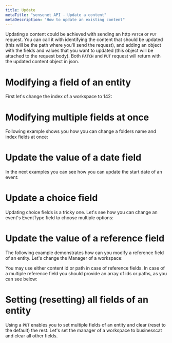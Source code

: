 ```yaml
---
title: Update
metaTitle: "sensenet API - Update a content"
metaDescription: "How to update an existing content"
---
```


Updating a content could be achieved with sending an http `PATCH` or `PUT` request. You can call it with identifying the content that should be updated (this will be the path where you'll send the request), and adding an object with the fields and values that you want to updated (this object will be attached to the request body). Both `PATCH` and `PUT` request will return with the updated content object in json.

# Modifying a field of an entity

First let's change the index of a workspace to 142:

<tab category="content-management" article="update" example="updatePatch" />

# Modifying multiple fields at once

Following example shows you how you can change a folders name and index fields at once:

<tab category="content-management" article="update" example="updateMultipleFields" />

# Update the value of a date field

In the next examples you can see how you can update the start date of an event:

<tab category="content-management" article="update" example="updateDate" />

# Update a choice field

Updating choice fields is a tricky one. Let's see how you can change an event's EventType field to choose multiple options:

<tab category="content-management" article="update" example="updateChoice" />

# Update the value of a reference field

The following example demonstrates how can you modify a reference field of an entity. Let's change the Manager of a workspace:

<tab category="content-management" article="update" example="updateReference" />

You may use either content id or path in case of reference fields. In case of a multiple reference field you should provide an array of ids or paths, as you can see below:

<tab category="content-management" article="update" example="updateReferenceMultiple" />

# Setting (resetting) all fields of an entity

Using a `PUT` enables you to set multiple fields of an entity and clear (reset to the default) the rest. Let's set the manager of a workspace to businesscat and clear all other fields.

<tab category="content-management" article="update" example="updatePut" />
